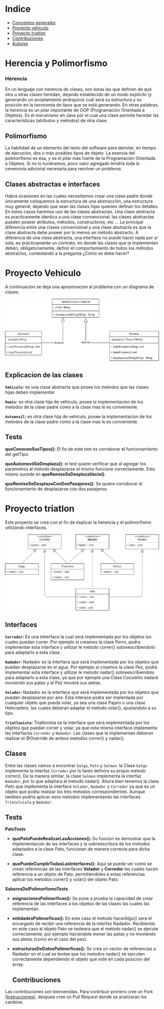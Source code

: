 # Indice

*   [Conceptos generales](#Herencia-y-Polimorfismo)
*   [Proyecto vehiculo](#proyecto-vehiculo)
*   [Proyecto triatlon](#proyecto-triatlon)
*   [Contribuciones](#contribuciones)
*   [Autores](##autores-✒️)

# Herencia y Polimorfismo

### Herencia
 En un lenguaje con herencia de clases, son éstas las que definen de qué otra u otras clases heredan, dejando establecido de un modo explícito (y generando un acoplamiento jerárquico) cuál será su estructura y su posición en la taxonomía de tipos que se está generando.
En otras palabras, la herencia es un pilar importante de OOP (Programación Orientada a Objetos). Es el mecanismo en Java por el cual una clase permite heredar las características (atributos y métodos) de otra clase.

## Polimorfismo
 La habilidad de un elemento del texto del software para denotar, en tiempo de ejecución, dos o más posibles tipos de objeto. La esencia del polimorfismo es esa, y es el pilar más fuerte de la Programación Orientada a Objetos. Si no lo tuviéramos, poco valor agregado tendría toda la ceremonia adicional necesaria para resolver un problema.

## Clases abstractas e interfaces
Habrá ocasiones en las cuales necesitemos crear una clase padre donde únicamente coloquemos la estructura de una abstracción, una estructura muy general, dejando que sean las clases hijas quienes definan los detalles. En estos casos haremos uso de las clases abstractas. Una clase abstracta es practicamente identica a una clase convencional; las clases abstractas pueden poseer atributos, métodos, constructores, etc ... La principal diferencia entre una clases convencional y una clase abstracta es que la clase abstracta debe poseer por lo menos un método abstracto.
A diferencia de una clase abstracta, una interface no puede hacer nada por sí sola, es prácticamente un contrato, en donde las clases que la implementen deben, obligatoriamente, definir el comportamiento de todos los métodos abstractos, contestando a la pregunta ¿Cómo se debe hacer?

# **Proyecto Vehiculo** 

A continuacion se deja una aproximacion al problema con un diagrama de clases:

![](img/diagramavehiculo.png)

## **Explicacion de las clases**

**`Vehiculo`:** es una clase abstracta que posee los metodos que las clases hijas deben implementar

**`Remis`:** es otra clase hija de vehiculo, posee la implementacion de los metodos de la clase padre como a la clase mas le es conveniente.

**`Automovil`:** es otra clase hija de vehiculo, posee la implementacion de los metodos de la clase padre como a la clase mas le es conveniente.

## **Tests**

 **queConocenSusTipos():** El fin de este test es corroborar el funcionamiento del getTipo.

 **queAutomovilSeDesplaza():** el test quiere verificar que al agregar los parametros al metodo desplazarse el mismo funcione correctamente. Esto mismo sucede en **queRemiseSeDesplazaVacio()**.

**queRemiseSeDesplazaConDosPasajeros():** Se quiere corroborar el funcionamiento de desplazarse con dos pasajeros.

# Proyecto triatlon
 Este proyecto se crea con el fin de explicar la herencia y el polimorfismo utilizando interfaces.

![](img/diagrama.jpg) 

## **Interfaces**

**`Corredor`:**
Es una intrerface la cual será implementada por los objetos los cuales puedan correr. Por ejemplo si creamos la clase Perro, podra implementar esta interface y utilizar le metodo correr() sobreescribiendolo para adaptarlo a esta clase.

**`Nadador`:**
Nadador es la interface que será implementada por los objetos que puedan desplazarse en el agua. Por ejemplo si creamos la clase Pez, podrá implementar esta interface y utilizar le metodo nadar() sobreescribiendolo para adaptarlo a esta clase, ya que por ejemplo una Clase Cocodrilo nadará moviendo sus patas y el Pez moverá sus aletas.

**`Volador`:**
    Nadador es la interface que será implementada por los objetos que puedan desplazarse por aire. Esta interace podra ser implentada por cualquier objeto que pueda volar, ya sea una clase Pajaro o una clase Helicoptero, las cuales deberan adaptar el metodo volar(), ajustandolo a su tipo.

**`Triatlonista`:**
    Triatlonista es la interface que sera implementada por los objetos que puedan correr y volar, ya que esta misma interface implementa las interfaces `Corredor` y `Nadador`. Las clases que la implementan deberan realizar el @Override de ambos metodos correr() y nadar().

## **Clases**

 Entre las clases vamos a encontrar `Galgo`, `Pato` y `Salmon`. la Clase `Galgo` implementa la interfaz `Corredor` por lo tanto definira su propio metodo correr(). De la manera similar, la clase `Salmon` implementa la interfaz `Nadador`, por lo que adaptara el metodo nadar().
 Ahora bien tenemos la clase *_Pato_* que implementa la interface `Volador`, `Nadador` y `Corredor`  ya que es un objeto que podra realizar los tres metodos correspondientes. Aunque tambien podria aplicar esos metodos implementando las interfaces `Triatolnista` y `Nadador`.

 ## **Tests**
 
 **PatoTests**
 
 * **quePatoPuedeRealizarLasAcciones():**
 Su funcion es demostrar que la implementacion de las interfaces y la sobreescritura de los metodos adaptados a la clase Pato, funcionan de manera correcta para dicha clase.

-  **quePuedeCumplirTodasLasInterfaces():** 
 Aqui se puede ver como se crean referencias de las interfaces **Volador** y **Corredor** las cuales hacen referencia a un objeto de Pato, permitiendoles a estas referencias aplicar los metodos correr() y volar() del objeto Pato.

**SaboresDelPolimorfismoTests**

- **asignacionesPolimorficas():** Se pone a prueba la capacidad de crear referencia de las interfaces a los objetos de las clases las cuales las implementan.

- **entidadesPolimorficas():** En este caso el metodo hacerAlgo() sera el encargado de recibir una referencia de la interfaz Nadador. Recibiendo en este caso al objeto Pato se testeara que el metodo nadar() se ejecute correctamente, por ejemplo haciendole mover las patas y no moviendo sus aletas (como en el caso del pez).

- **estructurasDeDatosPolimorficas():** Se crea un vector de referencias a Nadador en el cual se testea que los metodos nadar() se ejecuten correctamente dependiendo el objeto que este en cada posicion del array.

   ## Contribuciones

Las contribuciones son bienvenidas. Para contribuir primero cree un Fork ([Instrucciones](http://kbroman.org/github_tutorial/pages/fork.html)), despues cree un Pull Request donde se analizaran los cambios.

